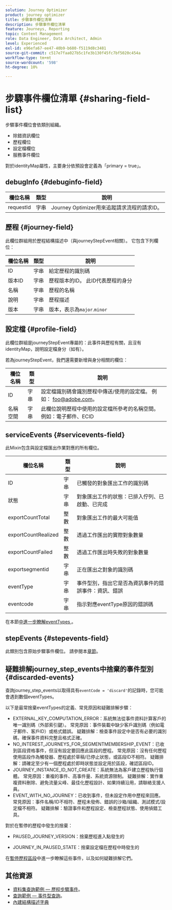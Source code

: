 ```yaml
---
solution: Journey Optimizer
product: journey optimizer
title: 步驟事件欄位清單
description: 步驟事件欄位清單
feature: Journeys, Reporting
topic: Content Management
role: Data Engineer, Data Architect, Admin
level: Experienced
exl-id: e96efa67-ee47-40b9-b680-f5119d8c3481
source-git-commit: c517e7faa027b5c1fe3b130f45fc7bf5020c454a
workflow-type: tm+mt
source-wordcount: '598'
ht-degree: 10%

---
```


# 步驟事件欄位清單 {#sharing-field-list}

步驟事件欄位會依類別組織。

* 除錯資訊欄位
* 歷程欄位
* 設定檔欄位
* 服務事件欄位

對於identityMap屬性，主要身分依預設會定義為「primary = true」。

## debugInfo {#debuginfo-field}

| 欄位名稱 | 類型 | 說明 |
|---|---|------------|
| requestId | 字串 | Journey Optimizer用來追蹤請求流程的請求ID。 |

## 歷程 {#journey-field}

此欄位群組用於歷程結構描述中（與journeyStepEvent相關）。 它包含下列欄位：

| 欄位名稱 | 類型 | 說明 |
|---|---|------------|
| ID | 字串 | 給定歷程的識別碼 |
| 版本ID | 字串 | 歷程版本的ID。 此ID代表歷程的身分 |
| 名稱 | 字串 | 歷程的名稱 |
| 說明 | 字串 | 歷程描述 |
| 版本 | 字串 | 版本，表示為`major`.`minor` |

## 設定檔 {#profile-field}

此欄位群組是journeyStepEvent專屬的：此事件與歷程有關，且沒有identityMap，說明設定檔身分（如有）。

若為journeyStepEvent，我們還需要新增與身分相關的欄位：

| 欄位名稱 | 類型 | 說明 |
|---|---|------------|
| ID | 字串 | 設定檔識別碼會識別歷程中傳送/使用的設定檔。 例如： foo@adobe.com。 |
| 名稱空間 | 字串 | 此欄位說明歷程中使用的設定檔所參考的名稱空間。 例如：電子郵件、ECID |

## serviceEvents {#servicevents-field}

此Mixin包含與設定檔匯出作業對應的所有欄位。

| 欄位名稱 | 類型 | 說明 |
|---|---|------------|
| ID | 字串 | 已觸發的對象匯出工作的識別碼 |
| 狀態 | 字串 | 對象匯出工作的狀態：已排入佇列、已啟動、已完成 |
| exportCountTotal | 整數 | 對象匯出工作的最大可能值 |
| exportCountRealized | 整數 | 透過工作匯出的實際對象數量 |
| exportCountFailed | 整數 | 透過工作匯出時失敗的對象數量 |
| exportsegmentid | 字串 | 正在匯出之對象的識別碼 |
| eventType | 字串 | 事件型別，指出它是否為資訊事件的錯誤事件：資訊、錯誤 |
| eventcode | 字串 | 指示對應eventType原因的錯誤碼 |

在本節[中進一步瞭解eventTypes ](#discarded-events)。

## stepEvents {#stepevents-field}

此類別包含原始步驟事件欄位。 請參閱本[章節](../reports/sharing-legacy-fields.md)。


## 疑難排解journey_step_events中捨棄的事件型別  {#discarded-events}

查詢journey_step_events以取得具有`eventCode = 'discard'`的記錄時，您可能會遇到數個eventTypes。

以下是最常捨棄eventTypes的定義、常見原因和疑難排解步驟：

* EXTERNAL_KEY_COMPUTATION_ERROR：系統無法從事件資料計算客戶的唯一識別碼（外部索引鍵）。
常見原因：事件裝載中缺少客戶識別碼（例如電子郵件、客戶ID）或格式錯誤。
疑難排解：檢查事件設定中是否有必要的識別碼，確保事件資料完整且格式正確。
* NO_INTEREST_JOURNEYS_FOR_SEGMENTMEMBERSHIP_EVENT：已收到區段資格事件，但沒有設定要回應此區段的歷程。
常見原因：沒有任何歷程使用區段作為觸發器、歷程處於草稿/已停止狀態，或區段ID不相符。
疑難排解：請確定至少有一個歷程處於即時狀態並設定用於區段，確認區段ID。
* JOURNEY_INSTANCE_ID_NOT_CREATE：系統無法為客戶建立歷程執行個體。
常見原因：重複的事件、高事件量、系統資源限制。
疑難排解：實作重複資料刪除、避免流量尖峰、最佳化歷程設計、如果持續沿用，請聯絡支援人員。
* EVENT_WITH_NO_JOURNEY：已收到事件，但未設定作用中歷程來回應。
常見原因：事件名稱/ID不相符、歷程未發佈、錯誤的沙箱/組織、測試模式/設定檔不相符。
疑難排解：驗證事件和歷程設定、檢查歷程狀態、使用偵錯工具。

對於在暫停的歷程中發生的捨棄：

* PAUSED_JOURNEY_VERSION：捨棄歷程進入點發生的

* JOURNEY_IN_PAUSED_STATE：捨棄設定檔在歷程中時發生的

在[暫停歷程區段](../building-journeys/journey-pause.md#troubleshoot-profile-discards-in-paused-journeys)中進一步瞭解這些事件，以及如何疑難排解它們。

## 其他資源

* [資料集查詢範例 — 歷程步驟事件](../data/datasets-query-examples.md#journey-step-event)。
* [查詢範例 — 事件型查詢](query-examples.md#event-based-queries)。
* [內建結構描述字典](https://experienceleague.adobe.com/tools/ajo-schemas/schema-dictionary.html?lang=zh-Hant)

